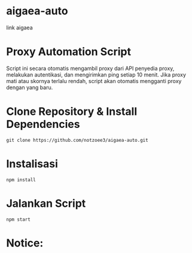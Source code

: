 # aigaea-auto
link aigaea

# Proxy Automation Script

Script ini secara otomatis mengambil proxy dari API penyedia proxy, melakukan autentikasi, dan mengirimkan ping setiap 10 menit. Jika proxy mati atau skornya terlalu rendah, script akan otomatis mengganti proxy dengan yang baru.

# Clone Repository & Install Dependencies
```
git clone https://github.com/notzoee3/aigaea-auto.git

```
# Instalisasi 

```
npm install
```

# Jalankan Script

```
npm start
```

# Notice:


